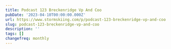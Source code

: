 ```yaml
---
title: Podcast 123 Breckenridge Vp And Coo
pubDate: '2023-04-10T00:00:00.000Z'
url: https://www.stormskiing.com/p/podcast-123-breckenridge-vp-and-coo
slug: podcast-123-breckenridge-vp-and-coo
description: ''
tags: []
changefreq: monthly
---
```


<!-- Add post content below -->
